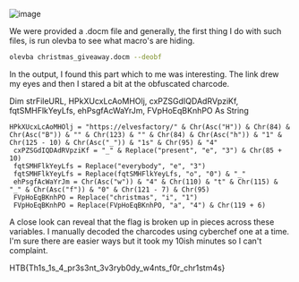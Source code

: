 ![image](https://user-images.githubusercontent.com/80063008/144764376-a577ab71-04f7-4488-95cc-42957085bdf6.png)

We were provided a .docm file and generally, the first thing I do with such files, is run olevba to see what macro's are hiding.

```bash
olevba christmas_giveaway.docm --deobf
```

In the output, I found this part which to me was interesting. The link drew my eyes and then I stared a bit at the obfuscated charcode.

Dim strFileURL, HPkXUcxLcAoMHOlj, cxPZSGdIQDAdRVpziKf, fqtSMHFlkYeyLfs, ehPsgfAcWaYrJm, FVpHoEqBKnhPO As String

    HPkXUcxLcAoMHOlj = "https://elvesfactory/" & Chr(Asc("H")) & Chr(84) & Chr(Asc("B")) & "" & Chr(123) & "" & Chr(84) & Chr(Asc("h")) & "1" & Chr(125 - 10) & Chr(Asc("_")) & "1s" & Chr(95) & "4"
     cxPZSGdIQDAdRVpziKf = "_" & Replace("present", "e", "3") & Chr(85 + 10)
     fqtSMHFlkYeyLfs = Replace("everybody", "e", "3")
     fqtSMHFlkYeyLfs = Replace(fqtSMHFlkYeyLfs, "o", "0") & "_"
     ehPsgfAcWaYrJm = Chr(Asc("w")) & "4" & Chr(110) & "t" & Chr(115) & "_" & Chr(Asc("f")) & "0" & Chr(121 - 7) & Chr(95)
     FVpHoEqBKnhPO = Replace("christmas", "i", "1")
     FVpHoEqBKnhPO = Replace(FVpHoEqBKnhPO, "a", "4") & Chr(119 + 6)

A close look can reveal that the flag is broken up in pieces across these variables. I manually decoded the charcodes using cyberchef one at a time. I'm sure there are easier ways but it took my 10ish minutes so I can't complaint.

HTB{Th1s_1s_4_pr3s3nt_3v3ryb0dy_w4nts_f0r_chr1stm4s}
